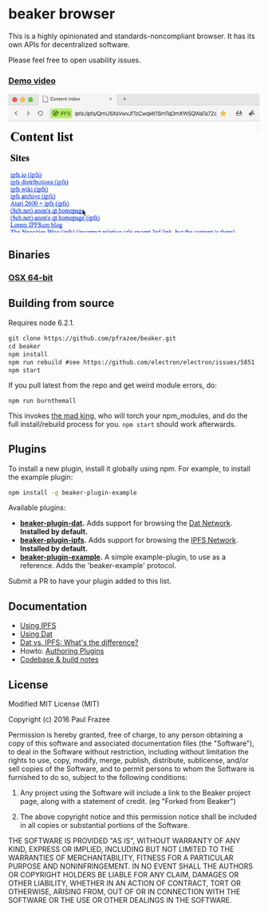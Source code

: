 beaker browser
======

This is a highly opinionated and standards-noncompliant browser.
It has its own APIs for decentralized software.

Please feel free to open usability issues.

### [Demo video](https://www.youtube.com/watch?v=nKHJ4rLN9mo)

[![screenshot.png](doc/ipfs-browser.gif)](https://www.youtube.com/watch?v=nKHJ4rLN9mo)

## Binaries

### [OSX 64-bit](https://github.com/pfrazee/beaker/releases/download/0.1.0/beaker-browser-v0.1.0-darwin-x64.dmg)

## Building from source

Requires node 6.2.1.

```
git clone https://github.com/pfrazee/beaker.git
cd beaker
npm install
npm run rebuild #see https://github.com/electron/electron/issues/5851
npm start
```

If you pull latest from the repo and get weird module errors, do:

```
npm run burnthemall
```

This invokes [the mad king](http://nerdist.com/wp-content/uploads/2016/05/the-mad-king-game-of-thrones.jpg), who will torch your npm_modules, and do the full install/rebuild process for you.
`npm start` should work afterwards.

## Plugins

To install a new plugin, install it globally using npm.
For example, to install the example plugin:

```bash
npm install -g beaker-plugin-example
```

Available plugins:

 - **[beaker-plugin-dat](https://github.com/pfrazee/beaker-plugin-dat).** Adds support for browsing the [Dat Network](http://dat-data.com/). **Installed by default.**
 - **[beaker-plugin-ipfs](https://github.com/pfrazee/beaker-plugin-ipfs).** Adds support for browsing the [IPFS Network](https://ipfs.io/). **Installed by default.**
 - **[beaker-plugin-example](https://github.com/pfrazee/beaker-plugin-example).** A simple example-plugin, to use as a reference. Adds the 'beaker-example' protocol.

Submit a PR to have your plugin added to this list.

## Documentation

 - [Using IPFS](./doc/using-ipfs.md)
 - [Using Dat](./doc/using-dat.md)
 - [Dat vs. IPFS: What's the difference?](./doc/dat-vs-ipfs-comparison.md)
 - Howto: [Authoring Plugins](./doc/authoring-plugins.md)
 - [Codebase & build notes](./build-notes.md)

## License

Modified MIT License (MIT)

Copyright (c) 2016 Paul Frazee

Permission is hereby granted, free of charge, to any person obtaining a copy
of this software and associated documentation files (the "Software"), to deal
in the Software without restriction, including without limitation the rights
to use, copy, modify, merge, publish, distribute, sublicense, and/or sell
copies of the Software, and to permit persons to whom the Software is
furnished to do so, subject to the following conditions:

 1. Any project using the Software will include a link to the Beaker project page,
along with a statement of credit. (eg "Forked from Beaker")

 2. The above copyright notice and this permission notice shall be included in all
copies or substantial portions of the Software.

THE SOFTWARE IS PROVIDED "AS IS", WITHOUT WARRANTY OF ANY KIND, EXPRESS OR
IMPLIED, INCLUDING BUT NOT LIMITED TO THE WARRANTIES OF MERCHANTABILITY,
FITNESS FOR A PARTICULAR PURPOSE AND NONINFRINGEMENT. IN NO EVENT SHALL THE
AUTHORS OR COPYRIGHT HOLDERS BE LIABLE FOR ANY CLAIM, DAMAGES OR OTHER
LIABILITY, WHETHER IN AN ACTION OF CONTRACT, TORT OR OTHERWISE, ARISING FROM,
OUT OF OR IN CONNECTION WITH THE SOFTWARE OR THE USE OR OTHER DEALINGS IN THE
SOFTWARE.

